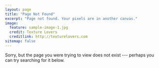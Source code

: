 ```yaml
---
layout: page
title: "Page Not Found"
excerpt: "Page not found. Your pixels are in another canvas."
image:
  feature: sample-image-1.jpg
  credit: Texture Lovers
  creditlink: http://texturelovers.com
sitemap: false
---  
```


Sorry, but the page you were trying to view does not exist --- perhaps you can try searching for it below.

<script type="text/javascript">
  var GOOG_FIXURL_LANG = 'en';
  var GOOG_FIXURL_SITE = '{{ site.url }}'
</script>
<script type="text/javascript"
  src="http://linkhelp.clients.google.com/tbproxy/lh/wm/fixurl.js">
</script>
